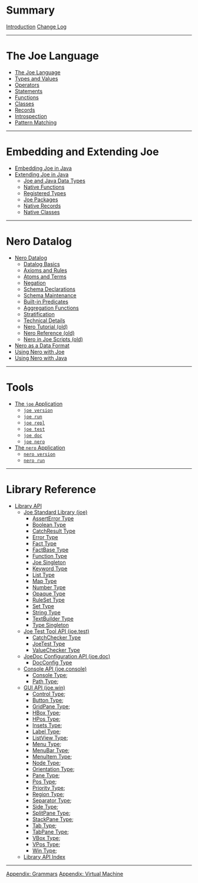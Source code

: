 # Summary

[Introduction](introduction.md)
[Change Log](changes.md)

---

# The Joe Language

- [The Joe Language](language.md)
- [Types and Values](types.md)
- [Operators](operators.md)
- [Statements](statements.md)
- [Functions](functions.md)
- [Classes](classes.md)
- [Records](records.md)
- [Introspection](introspection.md)
- [Pattern Matching](patterns.md)

---

# Embedding and Extending Joe
- [Embedding Joe in Java](embedding/embedding.md)
- [Extending Joe in Java](extending/extending.md)
  - [Joe and Java Data Types](extending/java_types.md)
  - [Native Functions](extending/native_functions.md)
  - [Registered Types](extending/registered_types.md)
  - [Joe Packages](extending/packages.md)
  - [Native Records](extending/native_records.md)
  - [Native Classes](extending/native_classes.md)

---

# Nero Datalog

- [Nero Datalog](nero/nero.md)
  - [Datalog Basics](nero/datalog_basics.md) 
  - [Axioms and Rules](nero/axioms_and_rules.md) 
  - [Atoms and Terms](nero/atoms_and_terms.md)
  - [Negation](nero/negation.md)
  - [Schema Declarations](nero/schema.md)
  - [Schema Maintenance](nero/schema_maintenance.md)
  - [Built-in Predicates](nero/builtin_predicates.md)
  - [Aggregation Functions](nero/aggregation_functions.md)
  - [Stratification](nero/stratification.md) 
  - [Technical Details](nero/technical_details.md)
  - [Nero Tutorial (old)](nero/nero_tutorial.md)
  - [Nero Reference (old)](nero/reference.md)
  - [Nero in Joe Scripts (old)](nero/embedded_nero.md)
- [Nero as a Data Format](nero/nero_data.md)
- [Using Nero with Joe](nero/nero_and_joe.md)
- [Using Nero with Java](nero/nero_and_java.md)
---

# Tools
- [The `joe` Application](joe_app.md)
  - [`joe version`](joe_version.md)
  - [`joe run`](joe_run.md)
  - [`joe repl`](joe_repl.md)
  - [`joe test`](joe_test.md)
  - [`joe doc`](joe_doc.md)
  - [`joe nero`](joe_nero.md)
- [The `nero` Application](nero_app.md)
  - [`nero version`](nero_version.md)
  - [`nero run`](nero_run.md)
 
---
 
# Library Reference

- [Library API](library/index.md)
  - [Joe Standard Library (joe)](./library/pkg.joe.md)
    - [AssertError Type](./library/type.joe.AssertError.md)
    - [Boolean Type](./library/type.joe.Boolean.md)
    - [CatchResult Type](./library/type.joe.CatchResult.md)
    - [Error Type](./library/type.joe.Error.md)
    - [Fact Type](./library/type.joe.Fact.md)
    - [FactBase Type](./library/type.joe.FactBase.md)
    - [Function Type](./library/type.joe.Function.md)
    - [Joe Singleton](./library/type.joe.Joe.md)
    - [Keyword Type](./library/type.joe.Keyword.md)
    - [List Type](./library/type.joe.List.md)
    - [Map Type](./library/type.joe.Map.md)
    - [Number Type](./library/type.joe.Number.md)
    - [Opaque Type](./library/type.joe.Opaque.md)
    - [RuleSet Type](./library/type.joe.RuleSet.md)
    - [Set Type](./library/type.joe.Set.md)
    - [String Type](./library/type.joe.String.md)
    - [TextBuilder Type](./library/type.joe.TextBuilder.md)
    - [Type Singleton](./library/type.joe.Type.md)
  - [Joe Test Tool API (joe.test)](./library/pkg.joe.test.md)
    - [CatchChecker Type](./library/type.joe.test.CatchChecker.md)
    - [JoeTest Type](./library/type.joe.test.JoeTest.md)
    - [ValueChecker Type](./library/type.joe.test.ValueChecker.md)
  - [JoeDoc Configuration API (joe.doc)](./library/pkg.joe.doc.md)
    - [DocConfig Type](./library/type.joe.doc.DocConfig.md)
  - [Console API (joe.console)](./library/pkg.joe.console.md)
    - [Console Type](library/type.joe.console.Console.md);
    - [Path Type](library/type.joe.console.Path.md);
  - [GUI API (joe.win)](./library/pkg.joe.win.md)
    - [Control Type](library/type.joe.win.Control.md);
    - [Button Type](library/type.joe.win.Button.md);
    - [GridPane Type](library/type.joe.win.GridPane.md);
    - [HBox Type](library/type.joe.win.HBox.md);
    - [HPos Type](library/type.joe.win.HPos.md);
    - [Insets Type](library/type.joe.win.Insets.md);
    - [Label Type](library/type.joe.win.Label.md);
    - [ListView Type](library/type.joe.win.ListView.md);
    - [Menu Type](library/type.joe.win.Menu.md);
    - [MenuBar Type](library/type.joe.win.MenuBar.md);
    - [MenuItem Type](library/type.joe.win.MenuItem.md);
    - [Node Type](library/type.joe.win.Node.md);
    - [Orientation Type](library/type.joe.win.Orientation.md);
    - [Pane Type](library/type.joe.win.Pane.md);
    - [Pos Type](library/type.joe.win.Pos.md);
    - [Priority Type](library/type.joe.win.Priority.md);
    - [Region Type](library/type.joe.win.Region.md);
    - [Separator Type](library/type.joe.win.Separator.md);
    - [Side Type](library/type.joe.win.Side.md);
    - [SplitPane Type](library/type.joe.win.SplitPane.md);
    - [StackPane Type](library/type.joe.win.StackPane.md);
    - [Tab Type](library/type.joe.win.Tab.md);
    - [TabPane Type](library/type.joe.win.TabPane.md);
    - [VBox Type](library/type.joe.win.VBox.md);
    - [VPos Type](library/type.joe.win.VPos.md);
    - [Win Type](library/type.joe.win.Win.md);
  - [Library API Index](./library/index.md)

---

[Appendix: Grammars](grammar.md)
[Appendix: Virtual Machine](vm.md)
